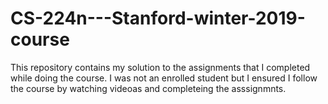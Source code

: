 # CS-224n---Stanford-winter-2019-course

This repository contains my solution to the assignments that I completed while doing the course. I was not an enrolled student but I ensured I follow the course by watching videoas and completeing the asssignmnts.
